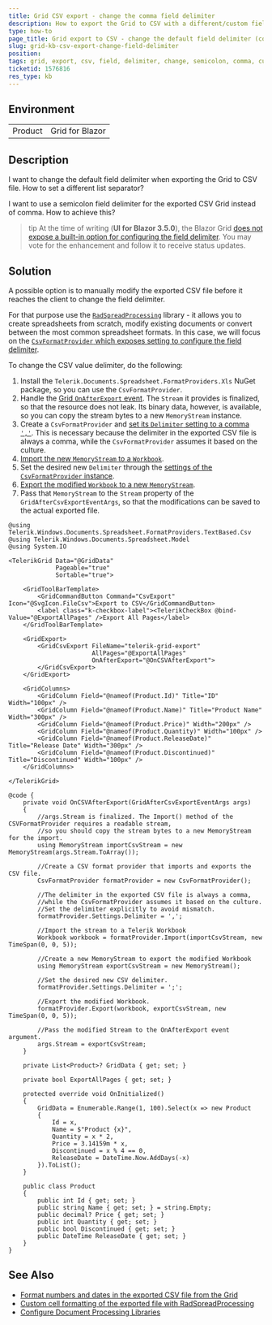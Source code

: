 ```yaml
---
title: Grid CSV export - change the comma field delimiter
description: How to export the Grid to CSV with a different/custom field delimiter?
type: how-to
page_title: Grid export to CSV - change the default field delimiter (comma)
slug: grid-kb-csv-export-change-field-delimiter
position: 
tags: grid, export, csv, field, delimiter, change, semicolon, comma, custom
ticketid: 1576816
res_type: kb
---
```


## Environment
<table>
	<tbody>
		<tr>
			<td>Product</td>
			<td>Grid for Blazor</td>
		</tr>
	</tbody>
</table>


## Description
I want to change the default field delimiter when exporting the Grid to CSV file. How to set a different list separator?

I want to use a semicolon field delimiter for the exported CSV Grid instead of comma. How to achieve this?

>tip At the time of writing (**UI for Blazor 3.5.0**), the Blazor Grid [does not expose a built-in option for configuring the field delimiter](https://feedback.telerik.com/blazor/1577167-option-to-configure-the-field-delimiter-when-exporting-to-csv). You may vote for the enhancement and follow it to receive status updates.

## Solution

A possible option is to manually modify the exported CSV file before it reaches the client to change the field delimiter.

For that purpose use the [`RadSpreadProcessing`](https://docs.telerik.com/devtools/document-processing/libraries/radspreadprocessing/overview) library - it allows you to create spreadsheets from scratch, modify existing documents or convert between the most common spreadsheet formats. In this case, we will focus on the [`CsvFormatProvider` which exposes setting to configure the field delimiter](https://docs.telerik.com/devtools/document-processing/libraries/radspreadprocessing/formats-and-conversion/csv/settings).

To change the CSV value delimiter, do the following:

1. Install the `Telerik.Documents.Spreadsheet.FormatProviders.Xls` NuGet package, so you can use the `CsvFormatProvider`.
1. Handle the [Grid `OnAfterExport` event](slug:grid-export-events#onafterexport). The `Stream` it provides is finalized, so that the resource does not leak. Its binary data, however, is available, so you can copy the stream bytes to a new `MemoryStream` instance.
1. Create a `CsvFormatProvider` and [set its `Delimiter` setting to a comma `','`](https://docs.telerik.com/devtools/document-processing/libraries/radspreadprocessing/formats-and-conversion/csv/settings). This is necessary because the delimiter in the exported CSV file is always a comma, while the `CsvFormatProvider` assumes it based on the culture.
1. [Import the new `MemoryStream` to a `Workbook`](https://docs.telerik.com/devtools/document-processing/libraries/radspreadprocessing/formats-and-conversion/csv/csvformatprovider#import).
1. Set the desired new `Delimiter` through the [settings of the `CsvFormatProvider` instance](https://docs.telerik.com/devtools/document-processing/libraries/radspreadprocessing/formats-and-conversion/csv/settings).
1. [Export the modified `Workbook` to a new `MemoryStream`](https://docs.telerik.com/devtools/document-processing/knowledge-base/import-export-save-load-workbook#save-workbook-to-filestream-or-memorystream).
1. Pass that `MemoryStream` to the `Stream` property of the `GridAfterCsvExportEventArgs`, so that the modifications can be saved to the actual exported file.

````RAZOR.skip-repl
@using Telerik.Windows.Documents.Spreadsheet.FormatProviders.TextBased.Csv
@using Telerik.Windows.Documents.Spreadsheet.Model
@using System.IO

<TelerikGrid Data="@GridData"
             Pageable="true"
             Sortable="true">

    <GridToolBarTemplate>
        <GridCommandButton Command="CsvExport" Icon="@SvgIcon.FileCsv">Export to CSV</GridCommandButton>
        <label class="k-checkbox-label"><TelerikCheckBox @bind-Value="@ExportAllPages" />Export All Pages</label>
    </GridToolBarTemplate>

    <GridExport>
        <GridCsvExport FileName="telerik-grid-export"
                       AllPages="@ExportAllPages"
                       OnAfterExport="@OnCSVAfterExport">
        </GridCsvExport>
    </GridExport>

    <GridColumns>
        <GridColumn Field="@nameof(Product.Id)" Title="ID" Width="100px" />
        <GridColumn Field="@nameof(Product.Name)" Title="Product Name" Width="300px" />
        <GridColumn Field="@nameof(Product.Price)" Width="200px" />
        <GridColumn Field="@nameof(Product.Quantity)" Width="100px" />
        <GridColumn Field="@nameof(Product.ReleaseDate)" Title="Release Date" Width="300px" />
        <GridColumn Field="@nameof(Product.Discontinued)" Title="Discontinued" Width="100px" />
    </GridColumns>

</TelerikGrid>

@code {
    private void OnCSVAfterExport(GridAfterCsvExportEventArgs args)
    {
        //args.Stream is finalized. The Import() method of the CSVFormatProvider requires a readable stream,
        //so you should copy the stream bytes to a new MemoryStream for the import.
        using MemoryStream importCsvStream = new MemoryStream(args.Stream.ToArray());

        //Create a CSV format provider that imports and exports the CSV file.
        CsvFormatProvider formatProvider = new CsvFormatProvider();

        //The delimiter in the exported CSV file is always a comma,
        //while the CsvFormatProvider assumes it based on the culture.
        //Set the delimiter explicitly to avoid mismatch.
        formatProvider.Settings.Delimiter = ',';

        //Import the stream to a Telerik Workbook
        Workbook workbook = formatProvider.Import(importCsvStream, new TimeSpan(0, 0, 5));

        //Create a new MemoryStream to export the modified Workbook
        using MemoryStream exportCsvStream = new MemoryStream();

        //Set the desired new CSV delimiter.
        formatProvider.Settings.Delimiter = ';';

        //Export the modified Workbook.
        formatProvider.Export(workbook, exportCsvStream, new TimeSpan(0, 0, 5));

        //Pass the modified Stream to the OnAfterExport event argument.
        args.Stream = exportCsvStream;
    }

    private List<Product>? GridData { get; set; }

    private bool ExportAllPages { get; set; }

    protected override void OnInitialized()
    {
        GridData = Enumerable.Range(1, 100).Select(x => new Product
        {
            Id = x,
            Name = $"Product {x}",
            Quantity = x * 2,
            Price = 3.14159m * x,
            Discontinued = x % 4 == 0,
            ReleaseDate = DateTime.Now.AddDays(-x)
        }).ToList();
    }

    public class Product
    {
        public int Id { get; set; }
        public string Name { get; set; } = string.Empty;
        public decimal? Price { get; set; }
        public int Quantity { get; set; }
        public bool Discontinued { get; set; }
        public DateTime ReleaseDate { get; set; }
    }
}
````

## See Also

  * [Format numbers and dates in the exported CSV file from the Grid](slug:grid-kb-number-formatting-of-the-csv-export)
  * [Custom cell formatting of the exported file with RadSpreadProcessing](slug:grid-kb-custom-cell-formatting-with-radspreadprocessing)
  * [Configure Document Processing Libraries](slug:getting-started-vs-integration-dpl)

